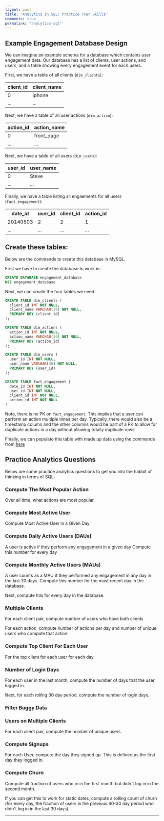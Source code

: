 ```yaml
---
layout: post
title: "Analytics in SQL: Practice Your Skills"
comments: true
permalink: "analytics-sql"
---
```


## Example Engagement Database Design

We can imagine an example schema for a database which contains user engagement data. Our database has a list of clients, user actions, and users, and a table showing every engagement event for each users.

First, we have a table of all clients (`dim_clients`):

| client_id | client_name |
| --------- | ----------- |
|         0 |      iphone |
|       ... |         ... |

Next, we have a table of all user actions (`dim_action`):

| action_id | action_name |
| --------- | ----------- |
|         0 |  front_page |
|       ... |         ... |

Next, we have a table of all users (`dim_users`):

| user_id | user_name |
| ------- | --------- |
|       0 |     Steve |
|     ... |       ... |


Finally, we have a table listing all engaements for all users (`fact_engagement`):

|  date_id | user_id | client_id | action_id |
| -------- | ------- | --------- | --------- |
| 20140503 |       2 |         2 |         1 |
|      ... |     ... |       ... |       ... |

## Create these tables:

Below are the commands to create this database in MySQL.

First we have to create the database to work in:

```sql
CREATE DATABASE engagement_database
USE engagement_database
```

Next, we can create the four tables we need:

```sql
CREATE TABLE dim_clients (
  client_id INT NOT NULL,
  client_name VARCHAR(30) NOT NULL,
  PRIMARY KEY (client_id)
);

CREATE TABLE dim_actions (
  action_id INT NOT NULL,
  action_name VARCHAR(30) NOT NULL,
  PRIMARY KEY (action_id)
);

CREATE TABLE dim_users (
  user_id INT NOT NULL,
  user_name VARCHAR(30) NOT NULL,
  PRIMARY KEY (user_id)
);

CREATE TABLE fact_engagement (
  date_id INT NOT NULL,
  user_id INT NOT NULL,
  client_id INT NOT NULL,
  action_id INT NOT NULL
)
```
Note, there is no PK on `fact_engagement`. This implies that a user can 
perform an action multiple times per day. Typically, there would also be a 
timestamp column and the other columns would be part of a PK to 
allow for duplicate actions in a day without allowing totally duplicate rows

Finally, we can populate this table with made up data using the commands from [here](https://gist.github.com/joshualande/d194f84f1ce80e1a4e2e)

## Practice Analytics Questions

Below are some practice analytics questions to get you into the habbit of thinking in terms of SQL:

### Compute The Most Popular Action


<!--
SELECT b.action_name, COUNT(a.action_id) AS num_action
FROM fact_engagement AS a
JOIN dim_actions AS b
ON a.action_id = b.action_id
GROUP BY a.action_id

-->

Over all time, what actions are most popular.

### Compute Most Active User 

Compute Most Active User in a Given Day

### Compute Daily Active Users (DAUs)

A user is active if they perform any engagement in a given day
Compute this number for every day

<!--
SELECT date_id, COUNT(distinct user_id)
FROM fact_engagement
GROUP BY date_id
--->

### Compute Monthly Active Users (MAUs)

A user counts as a MAU if they performed any engagement in any
day in the last 30 days. Compute this number for the most recent
day in the database.

Next, compute this for every day in the database.

<!--
SELECT date_id, COUNT(distinct user_id)
FROM fact_engagement AS a
JOIN fact_engagement AS b
ON XXX
GROUP BY a.date_id DESC
-->

### Multiple Clients

For each client pair, compute number of users who have both clients

For each action, compute number of actions per day and number of unique users who compute that action

### Compute Top Client For Each User

For the top client for each user for each day

<!--
SELECT *
FROM fact_engagement
GROUP BY (date_id, user_id)
-->

### Number of Login Days

For each user in the last month, compute the number of days that the user logged in.

Next, for each rolling 30 day period, compute the number of login days.

### Filter Buggy Data

### Users on Multiple Clients

For each client pair, compute the
number of unique users

### Compute Signups

For each User, compute the day they signed up.
This is defined as the first day they logged in.

### Compute Churn

Compute all fraction of users who in in the first month but didn't
log in in the second month.

If you can get this to work for static dates, compute a rolling
count of churn (for every day, the fraction of users in the previous
60-30 day period who didn't log in in the last 30 days).

---



